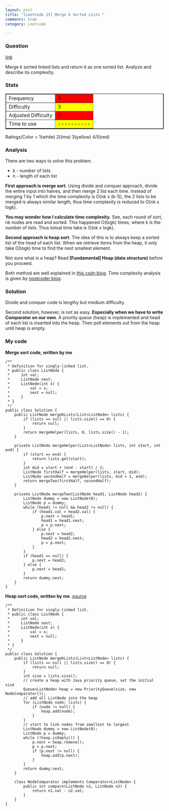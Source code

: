 ```yaml
---
layout: post
title: "[LeetCode 23] Merge k Sorted Lists "
comments: true
category: Leetcode

---
```


### Question 

[link](http://oj.leetcode.com/problems/merge-k-sorted-lists/)

<div class="question-content">
            <p></p><p>
Merge <i>k</i> sorted linked lists and return it as one sorted list. Analyze and describe its complexity.
</p><p></p>
</div>

### Stats

<table border="2">
	<tr>
		<td>Frequency</td>
		<td bgcolor="red">4</td>
	</tr>
	<tr>
		<td>Difficulty</td>
		<td bgcolor="yellow">3</td>
	</tr>
	<tr>
		<td>Adjusted Difficulty</td>
		<td bgcolor="red">5</td>
	</tr>
	<tr>
		<td>Time to use</td>
		<td bgcolor="yellow">----------</td>
	</tr>
</table>

Ratings/Color = 1(white) 2(lime) 3(yellow) 4/5(red)

### Analysis

There are two ways to solve this problem. 

* k - number of lists
* n - length of each list

__First approach is merge sort__. Using divide and conquer approach, divide the entire input into halves, and then merge 2 list each time. Instead of merging 1 by 1 which the time complexity is O(nk x (k-1)), the 2 lists to be merged is always similar length, thus time complexity is reduced to O(nk x logk). 

__You may wonder how I calculate time complexity__. See, each round of sort, nk nodes are read and sorted. This happened O(logk) times, where k is the number of lists. Thus totoal time take is O(nk x logk). 

__Second approach is heap sort__. The idea of this is to always keep a sorted list of the head of each list. When we retrieve items from the heap, it only take O(logk) time to find the next smallest element. 

Not sure what is a heap? Read __[Fundamental] Heap (data structure)__ before you proceed. 

Both method are well explained in [this csdn blog](http://blog.csdn.net/linhuanmars/article/details/19899259). Time complexity analysis is given by [nootcoder blog](http://n00tc0d3r.blogspot.sg/2013/04/merge-k-sorted-lists.html). 

### Solution

Divide and conquer code is lengthy but medium difficulty. 

Second solution, however, is not as easy. __Especially when we have to write Comparator on our own__.  A priority queue (heap) is implemented and head of each list is inserted into the heap. Then poll elements out from the heap until heap is empty. 

### My code 

__Merge sort code, written by me__

    /**
     * Definition for singly-linked list.
     * public class ListNode {
     *     int val;
     *     ListNode next;
     *     ListNode(int x) {
     *         val = x;
     *         next = null;
     *     }
     * }
     */
    public class Solution {
        public ListNode mergeKLists(List<ListNode> lists) {
            if (lists == null || lists.size() == 0) {
                return null;
            }
            return mergeHelper(lists, 0, lists.size() - 1);
        }

        private ListNode mergeHelper(List<ListNode> lists, int start, int end) {
            if (start == end) {
                return lists.get(start);
            } 
            int mid = start + (end - start) / 2;
            ListNode firstHalf = mergeHelper(lists, start, mid);
            ListNode secondHalf = mergeHelper(lists, mid + 1, end);
            return mergeTwo(firstHalf, secondHalf);
        }

        private ListNode mergeTwo(ListNode head1, ListNode head2) {
            ListNode dummy = new ListNode(0);
            ListNode p = dummy;
            while (head1 != null && head2 != null) {
                if (head1.val < head2.val) {
                    p.next = head1;
                    head1 = head1.next;
                    p = p.next;
                } else {
                    p.next = head2;
                    head2 = head2.next;
                    p = p.next;
                }
            }
            if (head1 == null) {
                p.next = head2;
            } else {
                p.next = head1;
            }
            return dummy.next;
        }
    }

__Heap sort code, written by me__. [source](http://answer.ninechapter.com/solutions/merge-k-sorted-lists/)

    /**
     * Definition for singly-linked list.
     * public class ListNode {
     *     int val;
     *     ListNode next;
     *     ListNode(int x) {
     *         val = x;
     *         next = null;
     *     }
     * }
     */
    public class Solution {
        public ListNode mergeKLists(List<ListNode> lists) {
            if (lists == null || lists.size() == 0) {
                return null;
            }
            int size = lists.size();
            // create a heap with Java priority queue, set the initial size
            Queue<ListNode> heap = new PriorityQueue(size, new NodeComparator());
            // add all ListNode into the heap
            for (ListNode node: lists) {
                if (node != null) {
                    heap.add(node);
                }
            }
            // start to link nodes from smallest to largest
            ListNode dummy = new ListNode(0);
            ListNode p = dummy;
            while (!heap.isEmpty()) {
                p.next = heap.remove();
                p = p.next;
                if (p.next != null) {
                    heap.add(p.next);
                }
            }
            return dummy.next;
        }

        class NodeComparator implements Comparator<ListNode> {
            public int compare(ListNode n1, ListNode n2) {
                return n1.val - n2.val;
            }
        }
    }
